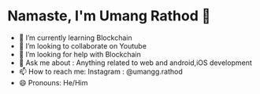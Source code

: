# Namaste, I'm Umang Rathod 👋


<!-- - 🔭 I’m currently working on ... -->
- 🌱 I’m currently learning Blockchain
- 👯 I’m looking to collaborate on Youtube
- 🤔 I’m looking for help with Blockchain
- 💬 Ask me about : Anything related to web and android,iOS development
- 📫 How to reach me: Instagram : @umangg.rathod
- 😄 Pronouns: He/Him
<!-- - ⚡ Fun fact:  -->
